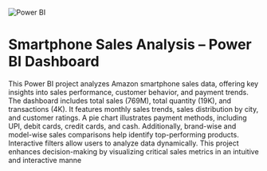 ![Power BI](https://img.shields.io/badge/Power%20BI-FAE042?style=for-the-badge&logo=Power%20BI&logoColor=black)

# Smartphone Sales Analysis – Power BI Dashboard

This Power BI project analyzes Amazon smartphone sales data, offering key insights into sales performance, customer behavior, and payment trends. The dashboard includes total sales (769M), total quantity (19K), and transactions (4K). It features monthly sales trends, sales distribution by city, and customer ratings. A pie chart illustrates payment methods, including UPI, debit cards, credit cards, and cash. Additionally, brand-wise and model-wise sales comparisons help identify top-performing products. Interactive filters allow users to analyze data dynamically. This project enhances decision-making by visualizing critical sales metrics in an intuitive and interactive manne
